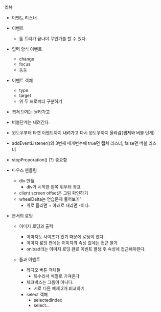   
리뷰
- 이벤트 리스너
  
- 이벤트
    - 돔 트리가 끝나야 무언가를 할 수 있다.
- 입력 양식 이벤트
    - change
    - focus
    - 등등
- 이벤트 객체
    - type
    - target
    - 위 두 프로퍼티 구분하기
        
          
        
- 캡쳐 단계는 올라가고
- 버블단계는 내려간다.
- 윈도우부터 타겟 이벤트까지 내려가고 다시 윈도우까지 올라감(캡처와 버블 단계)
- addEventListener()의 3번째 매개변수에 true면 캡쳐 리스너, false면 버블 리스너
- stopProporation() (?) 중요함
- 마우스 핸들링
    - div 만듦
        - div가 시작한 왼쪽 위부터 좌표
    - client screen offset은 그림 확인하기
    - wheelDelta는 연습문제 풀어보기’
        - 위로 올리면 + 아래로 내리면 -이다.
- 문서의 로딩
    - 이미지 로딩과 출력
        - 이미지도 사이즈가 있기 때문에 로딩이 있다.
        - 이미지 로딩 전에는 이미지의 속성 값에는 접근 불가
        - onload라는 이미지 로딩 완료 이벤트 발생 후 속성에 접근해야한다.
    - 폼과 이벤트
        
        - 라디오 버튼 객체들
            - 복수라서 배열로 가져온다
        - 체크박스는 그룹이 아니다.
            - 서로 다른 예제 2개 비교하기
        - select 객체
            - selectedIndex
            - select…